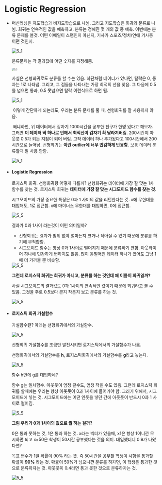 # Logistic Regression

- 머신러닝은 지도학습과 비지도학습으로 나뉨. 그리고 지도학습은 회귀와 분류로 나뉨. 회귀는 연속적인 값을 예측하고, 분류는 정해진 몇 개의 값 중 예측. 이번에는 분류 문제를 볼것. 어떤 이메일이 스팸인지 아닌지, 기사가 스포츠/정치/연애 기사중 어떤 것인지. 

  ![5_1](./resources/5_1.png)

  분류문제는 각 결과값에 어떤 숫자를 지정해줌. 

  <img src="./resources/5_2.png" alt="5_1" style="zoom:50%;" />

  사실은 선형회귀로도 분류를 할 수는 있음. 하단처럼 데이터가 있다면, 탈락은 0, 통과는 1로 나타냄. 그리고, 그 점들을 나타내는 가장 최적의 선을 찾음. 그 다음에 0.5를 넘으면 통과, 0.5 못넘으면 탈락 이런식으로 하면 됨. 

  <img src="./resources/5_3.png" alt="5_1" style="zoom:100%;" />

  ​	이렇게 간단하게 되는데도, 우리는 분류 문제를 풀 때, 선형회귀를 잘 사용하지 않음. 

  ​	왜냐하면, 위 데이터에서 갑자기 1000시간을 공부한 친구가 한명 있다고 해보자. 그러면 **이 데이터 딱 하나로 인해서 최적선이 갑자기 확 달라져버림**. 200시간이 아웃풋 0.5가 되는 지점이 되어 버림. 고작 데이터 하나 추가됬다고 100시간에서 200시간으로 늘어남. 선형회귀는 **이런 outlier에 너무 민감하게 반응함.** 보통 데이터 분류할때 잘 사용 안함. 

  <img src="./resources/5_4.png" alt="5_1" style="zoom:100%;" />





- #### Logistic Regression

   로지스틱 회귀. 선형회귀랑 어떻게 다를까? 선형회귀는 데이터에 가장 잘 맞는 1차함수를 찾는 것. 로지스틱 회귀는 **데이터에 가장 잘 맞는 시그모이드 함수를 찾는 것**. 

  시그모이드의 가장 중요한 특징은 0과 1 사이의 값을 리턴한다는 것. x에 무한대를 대입해도, 1로 접근함. x에 마이너스 무한대를 대입하면, 0에 접근함. 

  <img src="./resources/5_5.png" alt="5_5" style="zoom:100%;" />

  결과가 0과 1사이 라는것이 어떤 의미일까?

  - 선형회귀는 결과가 범위 없이 얼마든지 크거나 작아질 수 있기 때문에 분류를 하기에 부적합함. 
  - 시그모이드 함수는 항상 0과 1사이로 떨어지기 때문에 분류하기 편함. 아웃라이어 하나에 민감하게 변하지도 않음. 많이 동떨어진 데이터 하나가 있어도 그냥 1에 더 가까울 뿐 비슷함. 

  <img src="./resources/5_6.png" alt="5_5" style="zoom:100%;" />

  **그런데 로지스틱 회귀는 회귀가 아니고, 분류를 하는 것인데 왜 이름이 회귀일까?**

  사실 시그모이드의 결과값도 0과 1사이의 연속적인 값이기 때문에 회귀라고 볼 수 있음. 그것을 주로 0.5보다 큰지 작은지 보고 분류를 하는 것. 

  <img src="./resources/5_7.png" alt="5_5" style="zoom:100%;" />





- #### 로지스틱 회귀 가설함수

  가설함수란? 아래는 선형회귀에서의 가설함수. 

  <img src="./resources/5_8.png" alt="5_5" style="zoom:100%;" />

  선형회귀 가설함수를 조금만 발전시키면 로지스틱에서의 가설함수가 나옴. 

  선형회귀에서의 가설함수를 **h**, 로지스틱회귀에서의 가설함수를 **g**라고 놓는다. 

  <img src="./resources/5_9.png" alt="5_5" style="zoom:100%;" />

  함수 h안에 g를 대입하네?

  함수 g는 일차함수. 아웃풋이 엄청 클수도, 엄청 작을 수도 있음. 그런데 로지스틱 회귀를 할때에는 우리는 항상 아웃풋이 0과 1사이에 들어가야 함. 그러기 위해서, 시그모이드에 넣는 것. 시그모이드에는 어떤 인풋을 넣던 간에 아웃풋이 반드시 0과 1 사이로 떨어짐. 

  <img src="./resources/5_10.png" alt="5_5" style="zoom:100%;" />

  **그럼 우리가 0과 1사이의 값으로 뭘 하는 걸까?**

  0은 통과 못하는 것, 1은 통과 하는 것. x라는 벡터가 있을때, x1은 항상 1이니깐 무시하면 되고 x=50은 학생이 50시간 공부했다는 것을 의미. 대입했더니 0.9가 나왔다면?

  목표 변수가 1일 확률이 90% 라는 뜻. 즉 50시간을 공부할 학생이 시험을 통과할 확률이 **90%** 라는 것. 확률이 50%가 넘으니깐 분류를 하자면, 이 학생은 통과한 것으로 분류하자는 것. 아웃풋이 0.4라면 통과 못한 것으로 분류하자는 것. 

  <img src="./resources/5_11.png" alt="5_5" style="zoom:100%;" />

  